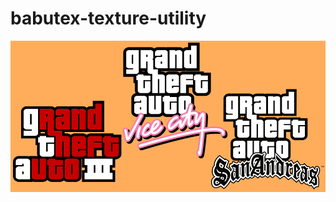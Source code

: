 # babutex-texture-utility

<img align="center" src="https://github.com/AKD92/babutex-texture-utility/raw/main/banner.png">